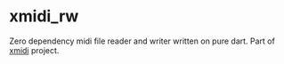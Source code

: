 # xmidi_rw
Zero dependency midi file reader and writer written on pure dart.
Part of [xmidi](https://github.com/iamguid/xmidi) project.
